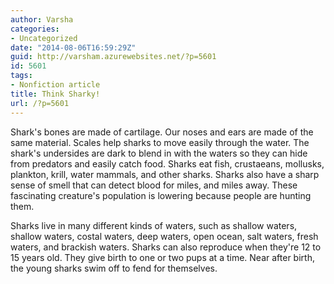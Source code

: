 ```yaml
---
author: Varsha
categories:
- Uncategorized
date: "2014-08-06T16:59:29Z"
guid: http://varsham.azurewebsites.net/?p=5601
id: 5601
tags:
- Nonfiction article
title: Think Sharky!
url: /?p=5601
---
```


Shark's bones are made of cartilage. Our noses and ears are made of the same material. Scales help sharks to move easily through the water. The shark's undersides are dark to blend in with the waters so they can hide from predators and easily catch food. Sharks eat fish, crustaeans, mollusks, plankton, krill, water mammals, and other sharks. Sharks also have a sharp sense of smell that can detect blood for miles, and miles away. These fascinating creature's population is lowering because people are hunting them.

Sharks live in many different kinds of waters, such as shallow waters, shallow waters, costal waters, deep waters, open ocean, salt waters, fresh waters, and brackish waters. Sharks can also reproduce when they're 12 to 15 years old. They give birth to one or two pups at a time. Near after birth, the young sharks swim off to fend for themselves.